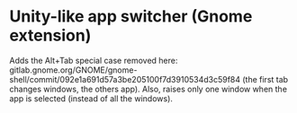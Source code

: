# Unity-like app switcher (Gnome extension)

Adds the Alt+Tab special case removed here: gitlab.gnome.org/GNOME/gnome-shell/commit/092e1a691d57a3be205100f7d3910534d3c59f84 (the first tab changes windows, the others app). Also, raises only one window when the app is selected (instead of all the windows).
